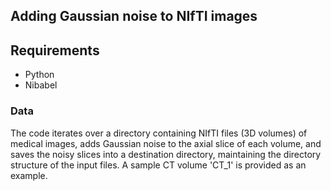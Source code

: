 ## Adding Gaussian noise to NIfTI images

## Requirements

- Python
- Nibabel

### Data

The code iterates over a directory containing NIfTI files (3D volumes) of medical images, adds Gaussian noise to the axial slice of each volume, 
and saves the noisy slices into a destination directory, maintaining the directory structure of the input files.
A sample CT volume 'CT_1' is provided as an example.

